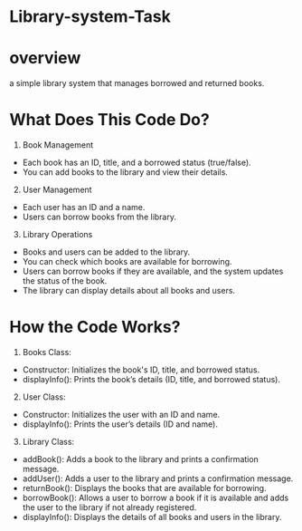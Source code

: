 # Library-system-Task
# overview
a simple library system that manages borrowed and returned books.
# What Does This Code Do?
1. Book Management
- Each book has an ID, title, and a borrowed status (true/false).
- You can add books to the library and view their details.
2. User Management
- Each user has an ID and a name.
- Users can borrow books from the library.
3. Library Operations
- Books and users can be added to the library.
- You can check which books are available for borrowing.
- Users can borrow books if they are available, and the system updates the status of the book.
- The library can display details about all books and users.
# How the Code Works?
1. Books Class:
- Constructor: Initializes the book's ID, title, and borrowed status.
- displayInfo(): Prints the book’s details (ID, title, and borrowed status).
2. User Class:
- Constructor: Initializes the user with an ID and name.
- displayInfo(): Prints the user’s details (ID and name).
3. Library Class:
- addBook(): Adds a book to the library and prints a confirmation message.
- addUser(): Adds a user to the library and prints a confirmation message.
- returnBook(): Displays the books that are available for borrowing.
- borrowBook(): Allows a user to borrow a book if it is available and adds the user to the library if not already registered.
- displayInfo(): Displays the details of all books and users in the library.
